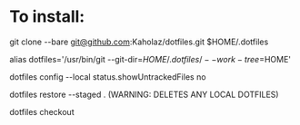 # To install:
git clone --bare git@github.com:Kaholaz/dotfiles.git $HOME/.dotfiles

alias dotfiles='/usr/bin/git --git-dir=$HOME/.dotfiles/ --work-tree=$HOME'

dotfiles config --local status.showUntrackedFiles no

dotfiles restore --staged . (WARNING: DELETES ANY LOCAL DOTFILES)

dotfiles checkout
